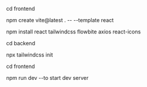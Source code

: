 cd frontend

npm create vite@latest . -- --template react

npm install react tailwindcss flowbite axios react-icons

cd backend

npx tailwindcss init

cd frontend

npm run dev --to start dev server
